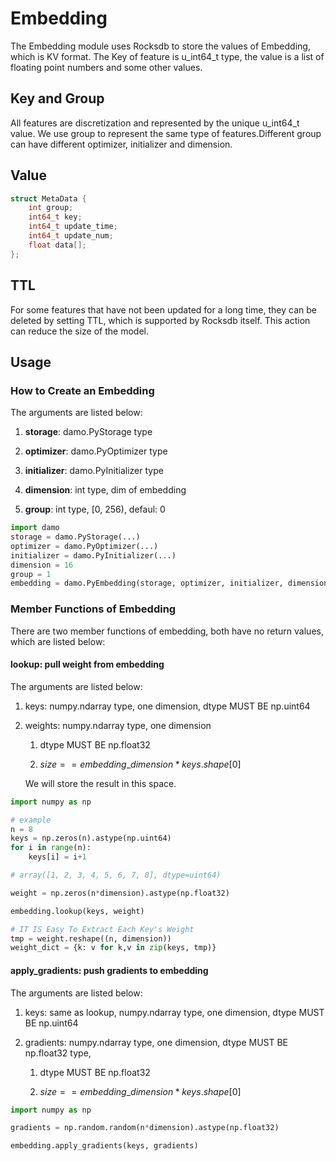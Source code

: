 # Embedding

The Embedding module uses Rocksdb to store the values of Embedding, which is KV format. The Key of feature is u_int64_t type, the value is a list of floating point numbers and some other values.

## Key and Group

All features are discretization and represented by the unique u_int64_t value. We use group to represent the same type of features.Different group can have different optimizer, initializer and dimension.

## Value

```c++
struct MetaData {
    int group; 
    int64_t key;
    int64_t update_time;
    int64_t update_num;
    float data[];
};
```

## TTL

For some features that have not been updated for a long time, they can be deleted by setting TTL, which is supported by Rocksdb itself. This action can reduce the size of the model.

## Usage

### How to Create an Embedding

The arguments are listed below:

1. **storage**: damo.PyStorage type

2. **optimizer**: damo.PyOptimizer type

3. **initializer**: damo.PyInitializer type

4. **dimension**: int type, dim of embedding

5. **group**: int type, [0, 256), defaul: 0

```python
import damo
storage = damo.PyStorage(...)
optimizer = damo.PyOptimizer(...)
initializer = damo.PyInitializer(...)
dimension = 16
group = 1
embedding = damo.PyEmbedding(storage, optimizer, initializer, dimension, group)
```

### Member Functions of Embedding

There are two member functions of embedding, both have no return values, which are listed below:

#### lookup: pull weight from embedding

The arguments are listed below:

1. keys: numpy.ndarray type, one dimension, dtype MUST BE np.uint64

2. weights: numpy.ndarray type, one dimension
   
   1. dtype MUST BE np.float32
   
   2. $size == embedding\_dimension * keys.shape[0]$
   
   We will store the result in this space. 

```python
import numpy as np

# example
n = 8
keys = np.zeros(n).astype(np.uint64)
for i in range(n):
    keys[i] = i+1

# array([1, 2, 3, 4, 5, 6, 7, 8], dtype=uint64)

weight = np.zeros(n*dimension).astype(np.float32)

embedding.lookup(keys, weight)

# IT IS Easy To Extract Each Key's Weight
tmp = weight.reshape((n, dimension))
weight_dict = {k: v for k,v in zip(keys, tmp)}
```

#### apply_gradients: push gradients to embedding

The arguments are listed below:

1. keys: same as lookup, numpy.ndarray type, one dimension, dtype MUST BE np.uint64

2. gradients: numpy.ndarray type, one dimension, dtype MUST BE np.float32 type, 
   
   1. dtype MUST BE np.float32
   
   2. $size == embedding\_dimension * keys.shape[0]$

```python
import numpy as np

gradients = np.random.random(n*dimension).astype(np.float32)

embedding.apply_gradients(keys, gradients)
```